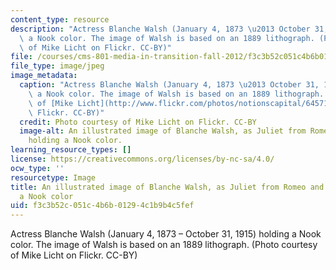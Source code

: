 ```yaml
---
content_type: resource
description: "Actress Blanche Walsh (January 4, 1873 \u2013 October 31, 1915) holding\
  \ a Nook color. The image of Walsh is based on an 1889 lithograph. (Photo courtesy\
  \ of Mike Licht on Flickr. CC-BY)"
file: /courses/cms-801-media-in-transition-fall-2012/f3c3b52c051c4b6b01294c1b9b4c5fef_cms-801f12-th.jpg
file_type: image/jpeg
image_metadata:
  caption: "Actress Blanche Walsh (January 4, 1873 \u2013 October 31, 1915) holding\
    \ a Nook color. The image of Walsh is based on an 1889 lithograph. (Photo courtesy\
    \ of [Mike Licht](http://www.flickr.com/photos/notionscapital/6457180637/) on\
    \ Flickr. CC-BY)"
  credit: Photo courtesy of Mike Licht on Flickr. CC-BY
  image-alt: An illustrated image of Blanche Walsh, as Juliet from Romeo and Juliet,
    holding a Nook color.
learning_resource_types: []
license: https://creativecommons.org/licenses/by-nc-sa/4.0/
ocw_type: ''
resourcetype: Image
title: An illustrated image of Blanche Walsh, as Juliet from Romeo and Juliet, holding
  a Nook color
uid: f3c3b52c-051c-4b6b-0129-4c1b9b4c5fef
---
```

Actress Blanche Walsh (January 4, 1873 – October 31, 1915) holding a Nook color. The image of Walsh is based on an 1889 lithograph. (Photo courtesy of Mike Licht on Flickr. CC-BY)